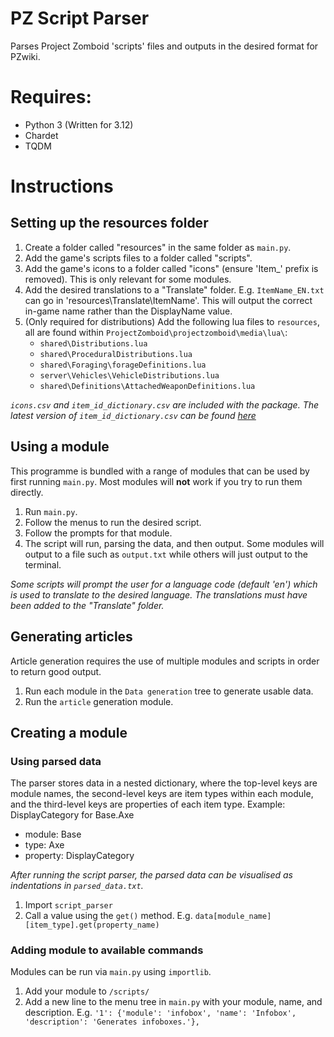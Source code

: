 # PZ Script Parser
Parses Project Zomboid 'scripts' files and outputs in the desired format for PZwiki.

# Requires:
* Python 3 (Written for 3.12)
* Chardet
* TQDM

# Instructions
## Setting up the resources folder
1. Create a folder called "resources" in the same folder as `main.py`. 
2. Add the game's scripts files to a folder called "scripts".
3. Add the game's icons to a folder called "icons" (ensure 'Item_' prefix is removed). This is only relevant for some modules.
4. Add the desired translations to a "Translate" folder. E.g. `ItemName_EN.txt` can go in 'resources\Translate\ItemName'. This will output the correct in-game name rather than the DisplayName value.
5. (Only required for distributions) Add the following lua files to `resources`, all are found within `ProjectZomboid\projectzomboid\media\lua\`:
   - `shared\Distributions.lua`
   - `shared\ProceduralDistributions.lua`
   - `shared\Foraging\forageDefinitions.lua`
   - `server\Vehicles\VehicleDistributions.lua`
   - `shared\Definitions\AttachedWeaponDefinitions.lua`

_`icons.csv` and `item_id_dictionary.csv` are included with the package. The latest version of `item_id_dictionary.csv` can be found [here](https://drive.google.com/file/d/1Gjl7WJMm7qYaJ5S_J2FtM1iTlyfLI-z8/view)_

## Using a module
This programme is bundled with a range of modules that can be used by first running `main.py`. Most modules will **not** work if you try to run them directly.
1. Run `main.py`.
2. Follow the menus to run the desired script.
3. Follow the prompts for that module.
4. The script will run, parsing the data, and then output. Some modules will output to a file such as `output.txt` while others will just output to the terminal.

_Some scripts will prompt the user for a language code (default 'en') which is used to translate to the desired language. The translations must have been added to the "Translate" folder._

## Generating articles
Article generation requires the use of multiple modules and scripts in order to return good output.
1. Run each module in the `Data generation` tree to generate usable data.
2. Run the `article` generation module.

## Creating a module

### Using parsed data
The parser stores data in a nested dictionary, where the top-level keys are module names, the second-level keys are item types within each module, and the third-level keys are properties of each item type.
Example: DisplayCategory for Base.Axe
* module: Base
* type: Axe
* property: DisplayCategory

_After running the script parser, the parsed data can be visualised as indentations in `parsed_data.txt`._
1. Import `script_parser`
2. Call a value using the `get()` method. E.g. `data[module_name][item_type].get(property_name)`

### Adding module to available commands
Modules can be run via `main.py` using `importlib`. 
1. Add your module to `/scripts/`
2. Add a new line to the menu tree in `main.py` with your module, name, and description.
	E.g. `'1': {'module': 'infobox', 'name': 'Infobox', 'description': 'Generates infoboxes.'},`
